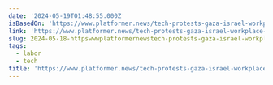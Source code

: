 ```yaml
---
date: '2024-05-19T01:48:55.000Z'
isBasedOn: 'https://www.platformer.news/tech-protests-gaza-israel-workplace-activism/'
link: 'https://www.platformer.news/tech-protests-gaza-israel-workplace-activism/'
slug: 2024-05-18-httpswwwplatformernewstech-protests-gaza-israel-workplace-activism
tags:
  - labor
  - tech
title: 'https://www.platformer.news/tech-protests-gaza-israel-workplace-activism/'
---
```

 
